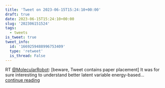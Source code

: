 ```yaml
---
title: 'Tweet on 2023-06-15T15:24:10+00:00'
draft: true
date: 2023-06-15T15:24:10+00:00
slug: '202306151524'
tags:
  - tweets
is_tweet: true
tweet_info:
  id: '1669259488996753409'
  type: 'retweet'
  is_thread: False
---
```




RT [@MolecularRobot](https://x.com/MolecularRobot): [beware, Tweet contains paper placement]
It was for sure interesting to understand better latent variable energy-based… [continue reading](https://x.com/sytelus/status/1669259488996753409)
